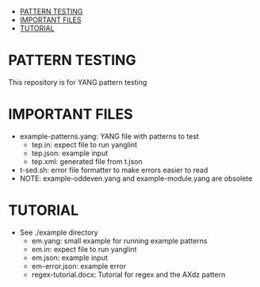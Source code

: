 <!-- START doctoc generated TOC please keep comment here to allow auto update -->
<!-- DON'T EDIT THIS SECTION, INSTEAD RE-RUN doctoc TO UPDATE -->

- [PATTERN TESTING](#pattern-testing)
- [IMPORTANT FILES](#important-files)
- [TUTORIAL](#tutorial)

<!-- END doctoc generated TOC please keep comment here to allow auto update -->

PATTERN TESTING
=====

This repository is for YANG pattern testing

IMPORTANT FILES
=====

   * example-patterns.yang: YANG file with patterns to test
      * tep.in: expect file to run yanglint
      * tep.json: example input
      * tep.xml: generated file from t.json
   * t-sed.sh: error file formatter to make errors easier to read
   * NOTE: example-oddeven.yang  and example-module.yang are obsolete

TUTORIAL
=====

   * See ./example directory
      * em.yang: small example for running example patterns
      * em.in: expect file to run yanglint
      * em.json: example input
      * em-error.json: example error
      * regex-tutorial.docx: Tutorial for regex and the AXdz pattern
